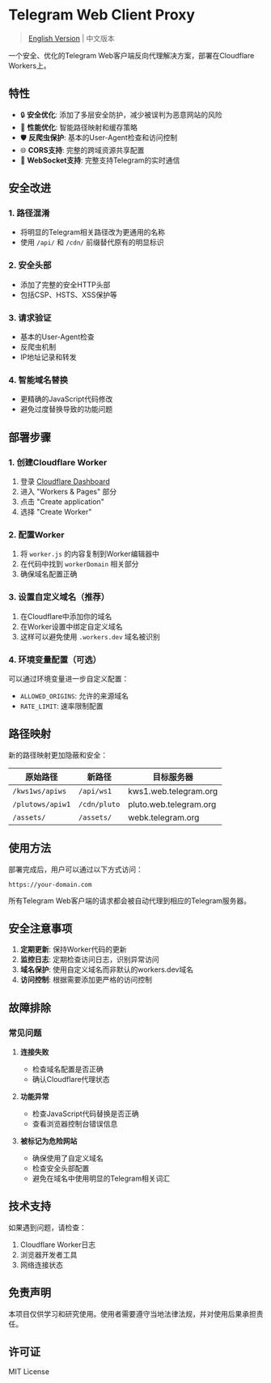 # Telegram Web Client Proxy

> [English Version](README-EN.md) | 中文版本

一个安全、优化的Telegram Web客户端反向代理解决方案，部署在Cloudflare Workers上。

## 特性

- 🔒 **安全优化**: 添加了多层安全防护，减少被误判为恶意网站的风险
- 🚀 **性能优化**: 智能路径映射和缓存策略
- 🛡️ **反爬虫保护**: 基本的User-Agent检查和访问控制
- 🌐 **CORS支持**: 完整的跨域资源共享配置
- 📱 **WebSocket支持**: 完整支持Telegram的实时通信

## 安全改进

### 1. 路径混淆
- 将明显的Telegram相关路径改为更通用的名称
- 使用 `/api/` 和 `/cdn/` 前缀替代原有的明显标识

### 2. 安全头部
- 添加了完整的安全HTTP头部
- 包括CSP、HSTS、XSS保护等

### 3. 请求验证
- 基本的User-Agent检查
- 反爬虫机制
- IP地址记录和转发

### 4. 智能域名替换
- 更精确的JavaScript代码修改
- 避免过度替换导致的功能问题

## 部署步骤

### 1. 创建Cloudflare Worker
1. 登录 [Cloudflare Dashboard](https://dash.cloudflare.com/)
2. 进入 "Workers & Pages" 部分
3. 点击 "Create application"
4. 选择 "Create Worker"

### 2. 配置Worker
1. 将 `worker.js` 的内容复制到Worker编辑器中
2. 在代码中找到 `workerDomain` 相关部分
3. 确保域名配置正确

### 3. 设置自定义域名（推荐）
1. 在Cloudflare中添加你的域名
2. 在Worker设置中绑定自定义域名
3. 这样可以避免使用 `.workers.dev` 域名被识别

### 4. 环境变量配置（可选）
可以通过环境变量进一步自定义配置：
- `ALLOWED_ORIGINS`: 允许的来源域名
- `RATE_LIMIT`: 速率限制配置

## 路径映射

新的路径映射更加隐蔽和安全：

| 原始路径 | 新路径 | 目标服务器 |
|---------|--------|-----------|
| `/kws1ws/apiws` | `/api/ws1` | kws1.web.telegram.org |
| `/plutows/apiw1` | `/cdn/pluto` | pluto.web.telegram.org |
| `/assets/` | `/assets/` | webk.telegram.org |

## 使用方法

部署完成后，用户可以通过以下方式访问：

```
https://your-domain.com
```

所有Telegram Web客户端的请求都会被自动代理到相应的Telegram服务器。

## 安全注意事项

1. **定期更新**: 保持Worker代码的更新
2. **监控日志**: 定期检查访问日志，识别异常访问
3. **域名保护**: 使用自定义域名而非默认的workers.dev域名
4. **访问控制**: 根据需要添加更严格的访问控制

## 故障排除

### 常见问题

1. **连接失败**
   - 检查域名配置是否正确
   - 确认Cloudflare代理状态

2. **功能异常**
   - 检查JavaScript代码替换是否正确
   - 查看浏览器控制台错误信息

3. **被标记为危险网站**
   - 确保使用了自定义域名
   - 检查安全头部配置
   - 避免在域名中使用明显的Telegram相关词汇

## 技术支持

如果遇到问题，请检查：
1. Cloudflare Worker日志
2. 浏览器开发者工具
3. 网络连接状态

## 免责声明

本项目仅供学习和研究使用。使用者需要遵守当地法律法规，并对使用后果承担责任。

## 许可证

MIT License